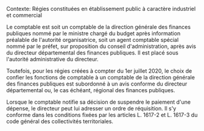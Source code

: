 Contexte: Régies constituées en établissement public  à caractère industriel et commercial

Le comptable est soit un comptable de la direction générale des finances publiques nommé par le ministre chargé du budget après information préalable de l'autorité organisatrice, soit un agent comptable spécial nommé par le préfet, sur proposition du conseil d'administration, après avis du directeur départemental des finances publiques. Il est placé sous l'autorité administrative du directeur.

Toutefois, pour les régies créées à compter du 1er juillet 2020, le choix de confier les fonctions de comptable à un comptable de la direction générale des finances publiques est subordonné à un avis conforme du directeur départemental ou, le cas échéant, régional des finances publiques.

Lorsque le comptable notifie sa décision de suspendre le paiement d'une dépense, le directeur peut lui adresser un ordre de réquisition. Il s'y conforme dans les conditions fixées par les articles L. 1617-2 et L. 1617-3 du code général des collectivités territoriales.